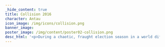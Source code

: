 ```yaml
---
_hide_content: true
title: Collision 2016
character: Antau
icon_image: /img/icons/collision.png
banner_image:
poster_image: /img/content/poster02-collision.png
desc_html: '<p>During a chaotic, fraught election season in a world different from but eerily similar to our own, one mercenary consultant-turned-campaign manager (Antau) sees an opportunity to give &ldquo;The People&rdquo; what they want: sweet release, in the form of a Giant Meteor presidency. Updates M-F.</p>'
---
```




